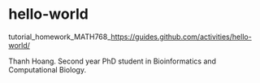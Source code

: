 # hello-world
tutorial_homework_MATH768_https://guides.github.com/activities/hello-world/

Thanh Hoang. Second year PhD student in Bioinformatics and Computational Biology.

